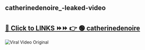 
 ## catherinedenoire_-leaked-video 

# <h2><a href="https://clipsfans.com/catherinedenoire_&ref=git">🔗 Click to LINKS ⏩⏩ 👉 🟢 catherinedenoire  </a></h2>

<a href="https://clipsfans.com/catherinedenoire_&ref=git" rel="nofollow" data-target="animated-image.originalLink"><img src="https://i.ibb.co.com/xMMVF88/686577567.gif" alt="Viral Video Original" style="max-width: 100%; display: inline-block;" data-target="animated-image.originalImage"></a>
